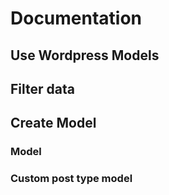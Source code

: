 # Documentation

## Use Wordpress Models

## Filter data

## Create Model

### Model

### Custom post type model